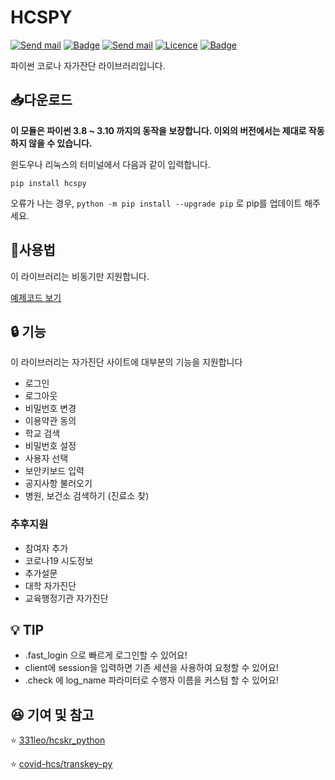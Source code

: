 # HCSPY

[![Send mail](https://img.shields.io/badge/-decave27@gmail.com-63d863?style=flat-square&logo=gmail&logoColor=white&link=mailto:decave27@gmail.com)](mailto:decave27@gmail.com) [![Badge](https://img.shields.io/pypi/v/hcspy?label=Version&style=flat-square)](https://pypi.org/project/hcspy/) [![Send mail](https://img.shields.io/pypi/dm/hcspy?color=orange&label=Downloads&style=flat-square)](https://pypi.org/project/hcspy/) [![Licence](https://img.shields.io/pypi/l/hcspy?label=License&style=flat-square)](https://github.com/decave27/hcspy/blob/main/LICENSE) [![Badge](https://img.shields.io/pypi/status/hcspy?color=%230099ff&label=Status&style=flat-square)]() <br>

파이썬 코로나 자가잔단 라이브러리입니다.

## 📥다운로드

**이 모듈은 파이썬 3.8 ~ 3.10 까지의 동작을 보장합니다.
이외의 버전에서는 제대로 작동하지 않을 수 있습니다.**

윈도우나 리눅스의 터미널에서 다음과 같이 입력합니다.

```shell
pip install hcspy
```

오류가 나는 경우, `python -m pip install --upgrade pip` 로 pip를 업데이트 해주세요.

## 🤖사용법

이 라이브러리는 비동기만 지원합니다.

[예제코드 보기](https://github.com/decave27/hcspy/blob/main/example/example.md)

## 🔒 기능

이 라이브러리는 자가진단 사이트에 대부분의 기능을 지원합니다

- 로그인
- 로그아웃
- 비밀번호 변경
- 이용약관 동의
- 학교 검색
- 비밀번호 설정
- 사용자 선택
- 보안키보드 입력
- 공지사항 불러오기
- 병원, 보건소 검색하기 (진료소 찾)

### 추후지원
- 참여자 추가
- 코로나19 시도정보
- 추가설문
- 대학 자가진단 
- 교육행정기관 자가진단

## 💡 TIP
- <HCSClient>.fast_login 으로 빠르게 로그인할 수 있어요!
- client에 session을 입력하면 기존 세션을 사용하여 요청할 수 있어요!
- <User>.check 에 log_name 파라미터로 수행자 이름을 커스텀 할 수 있어요!

## 😆 기여 및 참고

⭐ [331leo/hcskr_python](https://github.com/331leo/hcskr_python)

⭐ [covid-hcs/transkey-py](https://github.com/covid-hcs/transkey-py)








